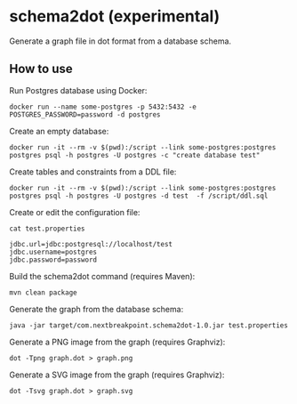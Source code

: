 # schema2dot (experimental)

Generate a graph file in dot format from a database schema.

## How to use

Run Postgres database using Docker:

    docker run --name some-postgres -p 5432:5432 -e POSTGRES_PASSWORD=password -d postgres

Create an empty database:

    docker run -it --rm -v $(pwd):/script --link some-postgres:postgres postgres psql -h postgres -U postgres -c "create database test"

Create tables and constraints from a DDL file:

    docker run -it --rm -v $(pwd):/script --link some-postgres:postgres postgres psql -h postgres -U postgres -d test  -f /script/ddl.sql

Create or edit the configuration file:

    cat test.properties

    jdbc.url=jdbc:postgresql://localhost/test
    jdbc.username=postgres
    jdbc.password=password

Build the schema2dot command (requires Maven):

    mvn clean package

Generate the graph from the database schema:

    java -jar target/com.nextbreakpoint.schema2dot-1.0.jar test.properties

Generate a PNG image from the graph (requires Graphviz):

    dot -Tpng graph.dot > graph.png

Generate a SVG image from the graph (requires Graphviz):

    dot -Tsvg graph.dot > graph.svg
